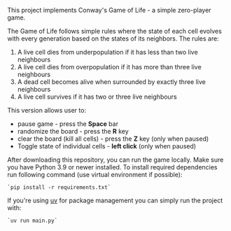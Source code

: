 This project implements Conway's Game of Life - a simple zero-player game.

The Game of Life follows simple rules where the state of each cell evolves with every generation based on the states of its neighbors. The rules are:
1. A live cell dies from underpopulation if it has less than two live neighbours
2. A live cell dies from overpopulation if it has more than three live neighbours
3. A dead cell becomes alive when surrounded by exactly three live neighbours
4. A live cell survives if it has two or three live neighbours

This version allows user to:
- pause game - press the **Space** bar
- randomize the board - press the **R** key
- clear the board (kill all cells) - press the **Z** key (only when paused)
- Toggle state of individual cells - **left click** (only when paused)

After downloading this repository, you can run the game locally. Make sure you have Python 3.9 or newer installed.
To install required dependencies run following command (use virtual environment if possible):

    `pip install -r requirements.txt` 

If you're using [uv](https://github.com/astral-sh/uv) for package management you can simply run the project with: 

    `uv run main.py`
